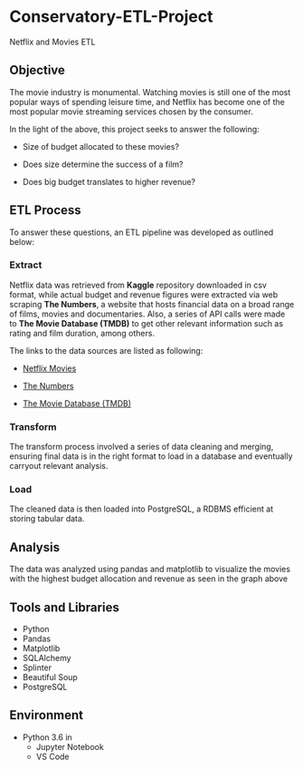 # Conservatory-ETL-Project

Netflix and Movies ETL

## Objective

The movie industry is monumental. Watching movies is still one of the most popular ways of spending leisure time, and Netflix has become one of the most popular movie streaming services chosen by the consumer. 

In the light of the above, this project seeks to answer the following:

* Size of budget allocated to these movies?

* Does size determine the success of a film?

* Does big budget translates to higher revenue?

## ETL Process

To answer these questions, an ETL pipeline was developed as outlined below:

### Extract

Netflix data was retrieved from **Kaggle** repository downloaded in csv format, while actual budget and revenue figures were extracted via web scraping **The Numbers**, a website that hosts financial data on a broad range of films, movies and documentaries. Also, a series of API calls were made to **The Movie Database (TMDB)** to get other relevant information such as rating and film duration, among others.

The links to the data sources are listed as following:

* [Netflix Movies](https://www.kaggle.com/shivamb/netflix-show)

* [The Numbers](https://www.the-numbers.com/movie/budgets/all)

* [The Movie Database (TMDB)](https://www.themoviedb.org)

### Transform

The transform process involved a series of data cleaning and merging, ensuring final data is in the right format to load in a database and eventually carryout relevant analysis.

### Load

The cleaned data is then loaded into PostgreSQL, a RDBMS efficient at storing tabular data.

## Analysis



The data was analyzed using pandas and matplotlib to visualize the movies with the highest budget allocation and revenue as seen in the graph above

## Tools and Libraries

* Python
* Pandas
* Matplotlib
* SQLAlchemy
* Splinter
* Beautiful Soup
* PostgreSQL

## Environment

* Python 3.6 in
  * Jupyter Notebook
  * VS Code

